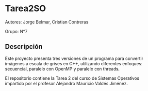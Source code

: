 # Tarea2SO

Autores: Jorge Belmar, Cristian Contreras


Grupo: N°7


## Descripción
Este proyecto presenta tres versiones de un programa para convertir imágenes a escala de grises en C++, utilizando diferentes enfoques: secuencial, paralelo con OpenMP y paralelo con threads. 


El repositorio contiene la Tarea 2 del curso de Sistemas Operativos impartido por el profesor Alejandro Mauricio Valdés Jiménez.


